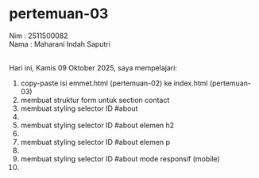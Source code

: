 # pertemuan-03

Nim : 2511500082<br>
Nama : Maharani Indah Saputri<br><br>

Hari ini, Kamis 09 Oktober 2025, saya mempelajari:
<ol>
  <li>copy-paste isi emmet.html (pertemuan-02) ke index.html (pertemuan-03)</li>
  <li>membuat struktur form untuk section contact</li>
  <li>membuat styling selector ID #about<li>
  <li>membuat styling selector ID #about elemen h2<li>
  <li>membuat styling selector ID #about elemen p<li>
  <li>membuat styling selector ID #about mode responsif (mobile)<li>
 </ol>
